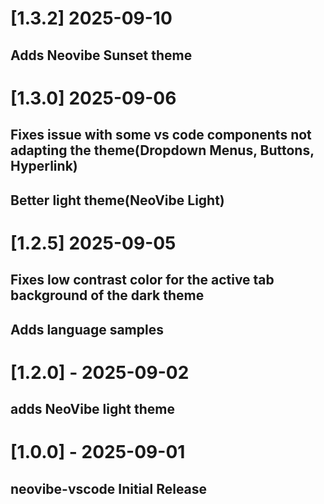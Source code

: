 # [1.3.2] 2025-09-10

## Adds Neovibe Sunset theme

# [1.3.0] 2025-09-06

## Fixes issue with some vs code components not adapting the theme(Dropdown Menus, Buttons, Hyperlink)
## Better light theme(NeoVibe Light)

# [1.2.5] 2025-09-05

## Fixes low contrast color for the active tab background of the dark theme
## Adds language samples

# [1.2.0] - 2025-09-02

## adds NeoVibe light theme

# [1.0.0] - 2025-09-01

## neovibe-vscode Initial Release

